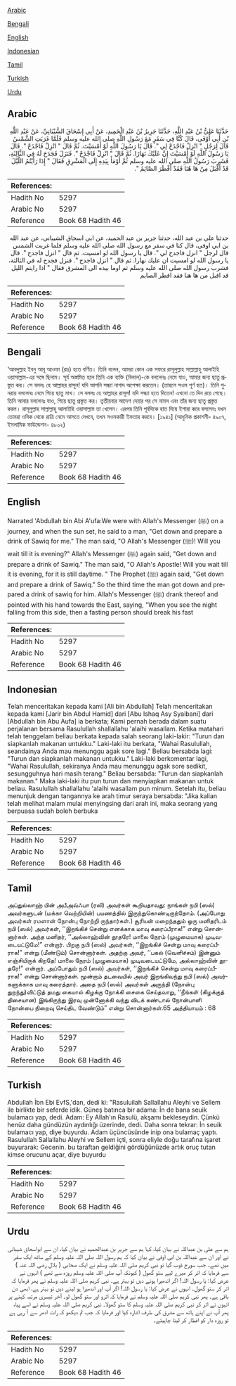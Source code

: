 [Arabic](#arabic)

[Bengali](#bengali)

[English](#english)

[Indonesian](#indonesian)

[Tamil](#tamil)

[Turkish](#turkish)

[Urdu](#urdu)

## Arabic


<div dir="rtl" lang="ar" style={{fontSize:'larger',backgroundColor:'#f8f9fa',padding:20}}>
حَدَّثَنَا عَلِيُّ بْنُ عَبْدِ اللَّهِ، حَدَّثَنَا جَرِيرُ بْنُ عَبْدِ الْحَمِيدِ، عَنْ أَبِي إِسْحَاقَ الشَّيْبَانِيِّ، عَنْ عَبْدِ اللَّهِ بْنِ أَبِي أَوْفَى، قَالَ كُنَّا فِي سَفَرٍ مَعَ رَسُولِ اللَّهِ صلى الله عليه وسلم فَلَمَّا غَرَبَتِ الشَّمْسُ قَالَ لِرَجُلٍ ‏"‏ انْزِلْ فَاجْدَحْ لِي ‏"‏‏.‏ قَالَ يَا رَسُولَ اللَّهِ لَوْ أَمْسَيْتَ‏.‏ ثُمَّ قَالَ ‏"‏ انْزِلْ فَاجْدَحْ ‏"‏‏.‏ قَالَ يَا رَسُولَ اللَّهِ لَوْ أَمْسَيْتَ إِنَّ عَلَيْكَ نَهَارًا‏.‏ ثُمَّ قَالَ ‏"‏ انْزِلْ فَاجْدَحْ ‏"‏‏.‏ فَنَزَلَ فَجَدَحَ لَهُ فِي الثَّالِثَةِ، فَشَرِبَ رَسُولُ اللَّهِ صلى الله عليه وسلم ثُمَّ أَوْمَأَ بِيَدِهِ إِلَى الْمَشْرِقِ فَقَالَ ‏"‏ إِذَا رَأَيْتُمُ اللَّيْلَ قَدْ أَقْبَلَ مِنْ هَا هُنَا فَقَدْ أَفْطَرَ الصَّائِمُ ‏"‏‏.‏
</div>
<div style={{backgroundColor:'#f8f9fa',padding:20, marginBottom: 10}}><table> <thead> <tr> <th>References:</th> <th></th> </tr> </thead> <tbody><tr><td>Hadith No</td><td>5297</td></tr><tr><td>Arabic No</td><td>5297</td></tr><tr><td>Reference</td><td>Book 68 Hadith 46</td></tr></tbody></table></div>


<div dir="rtl" lang="ar" style={{fontSize:'larger',backgroundColor:'#f8f9fa',padding:20}}>
حدثنا علي بن عبد الله، حدثنا جرير بن عبد الحميد، عن ابي اسحاق الشيباني، عن عبد الله بن ابي اوفى، قال كنا في سفر مع رسول الله صلى الله عليه وسلم فلما غربت الشمس قال لرجل " انزل فاجدح لي ". قال يا رسول الله لو امسيت. ثم قال " انزل فاجدح ". قال يا رسول الله لو امسيت ان عليك نهارا. ثم قال " انزل فاجدح ". فنزل فجدح له في الثالثة، فشرب رسول الله صلى الله عليه وسلم ثم اوما بيده الى المشرق فقال " اذا رايتم الليل قد اقبل من ها هنا فقد افطر الصايم
</div>
<div style={{backgroundColor:'#f8f9fa',padding:20, marginBottom: 10}}><table> <thead> <tr> <th>References:</th> <th></th> </tr> </thead> <tbody><tr><td>Hadith No</td><td>5297</td></tr><tr><td>Arabic No</td><td>5297</td></tr><tr><td>Reference</td><td>Book 68 Hadith 46</td></tr></tbody></table></div>

## Bengali


<div dir="ltr" lang="bn" style={{fontSize:'larger',backgroundColor:'#f8f9fa',padding:20}}>
‘আবদুল্লাহ ইবনু আবূ আওফা (রাঃ) হতে বর্ণিত। তিনি বলেন, আমরা কোন এক সফরে রাসূলুল্লাহ সাল্লাল্লাহু আলাইহি ওয়াসাল্লাম-এর সঙ্গে ছিলাম। সূর্য অস্তমিত হলে তিনি এক ব্যক্তি (বিলাল)-কে বললেনঃ নেমে যাও, আমার জন্য ছাতু প্রস্তুত কর। সে বললঃ হে আল্লাহর রাসূল! যদি আপনি সন্ধ্যা নাগাদ অপেক্ষা করতেন। (তাহলে সওম পূর্ণ হত)। তিনি পুনরায় বললেনঃ নেমে গিয়ে ছাতু মাখ। সে বললঃ হে আল্লাহর রাসূল! যদি সন্ধ্যা হতে দিতেন! এখনো তে দিন রয়ে গেছে। তিনি আবার বললেনঃ যাও, গিয়ে ছাতু প্রস্তুত কর। তৃতীয়বার আদেশ দেয়ার পর সে নামল এবং তাঁর জন্য ছাতু প্রস্তুত করল। রাসূলুল্লাহ সাল্লাল্লাহু আলাইহি ওয়াসাল্লাম তা খেলেন। এরপর তিনি পূর্বদিকে হাত দিয়ে ইশারা করে বললেনঃ যখন তোমরা ওদিক থেকে রাত্রি নেমে আসতে দেখবে, তখন সওমকারী ইফতার করবে। [১৯৪১] (আধুনিক প্রকাশনী- ৪৯০৭, ইসলামিক ফাউন্ডেশন- ৪৮০২)
</div>
<div style={{backgroundColor:'#f8f9fa',padding:20, marginBottom: 10}}><table> <thead> <tr> <th>References:</th> <th></th> </tr> </thead> <tbody><tr><td>Hadith No</td><td>5297</td></tr><tr><td>Arabic No</td><td>5297</td></tr><tr><td>Reference</td><td>Book 68 Hadith 46</td></tr></tbody></table></div>

## English


<div dir="ltr" lang="en" style={{fontSize:'larger',backgroundColor:'#f8f9fa',padding:20}}>
Narrated 'Abdullah bin Abi A'ufa:We were with Allah's Messenger (ﷺ) on a journey, and when the sun set, he said to a man, "Get down and prepare a drink of Sawiq for me." The man said, "O Allah's Messenger (ﷺ)! Will you wait till it is evening?" Allah's Messenger (ﷺ) again said, "Get down and prepare a drink of Sawiq." The man said, "O Allah's Apostle! Will you wait till it is evening, for it is still daytime. " The Prophet (ﷺ) again said, "Get down and prepare a drink of Sawiq." So the third time the man got down and prepared a drink of sawiq for him. Allah's Messenger (ﷺ) drank thereof and pointed with his hand towards the East, saying, "When you see the night falling from this side, then a fasting person should break his fast
</div>
<div style={{backgroundColor:'#f8f9fa',padding:20, marginBottom: 10}}><table> <thead> <tr> <th>References:</th> <th></th> </tr> </thead> <tbody><tr><td>Hadith No</td><td>5297</td></tr><tr><td>Arabic No</td><td>5297</td></tr><tr><td>Reference</td><td>Book 68 Hadith 46</td></tr></tbody></table></div>

## Indonesian


<div dir="ltr" lang="id" style={{fontSize:'larger',backgroundColor:'#f8f9fa',padding:20}}>
Telah menceritakan kepada kami [Ali bin Abdullah] Telah menceritakan kepada kami [Jarir bin Abdul Hamid] dari [Abu Ishaq Asy Syaibani] dari [Abdullah bin Abu Aufa] ia berkata; Kami pernah berada dalam suatu perjalanan bersama Rasulullah shallallahu 'alaihi wasallam. Ketika matahari telah tenggelam beliau berkata kepada salah seorang laki-lakir: "Turun dan siapkanlah makanan untukku." Laki-laki itu berkata, "Wahai Rasulullah, seandainya Anda mau menunggu agak sore lagi." Beliau bersabda lagi: "Turun dan siapkanlah makanan untukku." Laki-laki berkomentar lagi, "Wahai Rasulullah, sekiranya Anda mau menunggu agak sore sedikit, sesungguhnya hari masih terang." Beliau bersabda: "Turun dan siapkanlah makanan." Maka laki-laki itu pun turun dan menyiapkan makanan untuk beliau. Rasulullah shallallahu 'alaihi wasallam pun minum. Setelah itu, beliau menunjuk dengan tangannya ke arah timur seraya bersabda: "Jika kalian telah melihat malam mulai menyingsing dari arah ini, maka seorang yang berpuasa sudah boleh berbuka
</div>
<div style={{backgroundColor:'#f8f9fa',padding:20, marginBottom: 10}}><table> <thead> <tr> <th>References:</th> <th></th> </tr> </thead> <tbody><tr><td>Hadith No</td><td>5297</td></tr><tr><td>Arabic No</td><td>5297</td></tr><tr><td>Reference</td><td>Book 68 Hadith 46</td></tr></tbody></table></div>

## Tamil


<div dir="ltr" lang="ta" style={{fontSize:'larger',backgroundColor:'#f8f9fa',padding:20}}>
அப்துல்லாஹ் பின் அபீஅவ்ஃபா (ரலி) அவர்கள் கூறியதாவது: நாங்கள் நபி (ஸல்) அவர்களுடன் (மக்கா வெற்றியின்) பயணத்தில் இருந்துகொண்டிருந்தோம். (அப்போது அவர்கள் ரமளான் நோன்பு நோற்றி ருந்தார்கள்.) சூரியன் மறைந்ததும் ஒரு மனிதரிடம் நபி (ஸல்) அவர்கள், ‘‘இறங்கிச் சென்று எனக்காக மாவு கரைப்பீராக!” என்று சொன்னார்கள். அந்த மனிதர், ‘‘அல்லாஹ்வின் தூதரே! மாலை நேரம் (முழுமையாக) முடிவடையட்டுமே!” என்றார். பிறகு நபி (ஸல்) அவர்கள், ‘‘இறங்கிச் சென்று மாவு கரைப்பீராக!” என்று (மீண்டும்) சொன்னார்கள். அதற்கு அவர், ‘‘பகல் (வெளிச்சம்) இன்னும் எஞ்சியிருக் கிறதே! மாலை நேரம் (முழுமையாக) முடிவடையட்டுமே, அல்லாஹ்வின் தூதரே!” என்றார். அப்போதும் நபி (ஸல்) அவர்கள், ‘‘இறங்கிச் சென்று மாவு கரைப்பீராக!” என்று சொன்னார்கள். மூன்றாம் தடவையில் அவர் இறங்கிவந்து நபி (ஸல்) அவர்களுக்காக மாவு கரைத்தார். அதை நபி (ஸல்) அவர்கள் அருந்தி (நோன்பு துறந்து)விட்டுத் தமது கையால் கிழக்கு நோக்கி சைகை செய்தவாறு, ‘‘நீங்கள் (கிழக்குத் திசையான) இங்கிருந்து இரவு முன்னோக்கி வந்து விடக் கண்டால் நோன்பாளி நோன்பை நிறைவு செய்திட வேண்டும்” என்று சொன்னார்கள்.65 அத்தியாயம் : 68
</div>
<div style={{backgroundColor:'#f8f9fa',padding:20, marginBottom: 10}}><table> <thead> <tr> <th>References:</th> <th></th> </tr> </thead> <tbody><tr><td>Hadith No</td><td>5297</td></tr><tr><td>Arabic No</td><td>5297</td></tr><tr><td>Reference</td><td>Book 68 Hadith 46</td></tr></tbody></table></div>

## Turkish


<div dir="ltr" lang="tr" style={{fontSize:'larger',backgroundColor:'#f8f9fa',padding:20}}>
Abdullah İbn Ebi EvfS,'dan, dedi ki: "Rasuluilah Sallallahu Aleyhi ve Sellem ile birlikte bir seferde idik. Güneş batınca bir adama: İn de bana seuik bulamacı yap, dedi. Adam: Ey Allah'ın Rasulü, akşamı bekleseydin. Çünkü henüz daha gündüzün aydınlığı üzerinde, dedi. Daha sonra tekrar: İn seuik bulamacı yap, diye buyurdu. Adam üçüncüsünde inip ona bulamaç yaptı. Rasulullah Sallallahu Aleyhi ve Sellem içti, sonra eliyle doğu tarafına işaret buyurarak: Gecenin. bu taraftan geldiğini gördüğünüzde artık oruç tutan kimse orucunu açar, diye buyurdu
</div>
<div style={{backgroundColor:'#f8f9fa',padding:20, marginBottom: 10}}><table> <thead> <tr> <th>References:</th> <th></th> </tr> </thead> <tbody><tr><td>Hadith No</td><td>5297</td></tr><tr><td>Arabic No</td><td>5297</td></tr><tr><td>Reference</td><td>Book 68 Hadith 46</td></tr></tbody></table></div>

## Urdu


<div dir="rtl" lang="ur" style={{fontSize:'larger',backgroundColor:'#f8f9fa',padding:20}}>
ہم سے علی بن عبداللہ نے بیان کیا، کہا ہم سے جریر بن عبدالحمید نے بیان کیا، ان سے ابواسحاق شیبانی نے اور ان سے عبداللہ بن ابی اوفی نے بیان کیا کہ ہم رسول اللہ صلی اللہ علیہ وسلم کے ساتھ ایک سفر میں تھے۔ جب سورج ڈوب گیا تو نبی کریم صلی اللہ علیہ وسلم نے ایک صحابی ( بلال رضی اللہ عنہ ) سے فرمایا کہ اتر کر میرے لیے ستو گھول ( کیونکہ آپ صلی اللہ علیہ وسلم روزہ سے تھے ) انہوں نے عرض کیا: یا رسول اللہ! اگر اندھیرا ہونے دیں تو بہتر ہے۔ نبی کریم صلی اللہ علیہ وسلم نے پھر فرمایا کہ اتر کر ستو گھول۔ انہوں نے عرض کیا: یا رسول اللہ! اگر آپ اور اندھیرا ہو لینے دیں تو بہتر ہے، ابھی دن باقی ہے۔ پھر نبی کریم صلی اللہ علیہ وسلم نے فرمایا کہ اترو اور ستو گھول لو۔ آخر تیسری مرتبہ کہنے پر انہوں نے اتر کر نبی کریم صلی اللہ علیہ وسلم کا ستو گھولا۔ نبی کریم صلی اللہ علیہ وسلم نے اسے پیا، پھر آپ نے اپنے ہاتھ سے مشرق کی طرف اشارہ کیا اور فرمایا کہ جب تم دیکھو کہ رات ادھر سے آ رہی ہے تو روزہ دار کو افطار کر لینا چاہیئے۔
</div>
<div style={{backgroundColor:'#f8f9fa',padding:20, marginBottom: 10}}><table> <thead> <tr> <th>References:</th> <th></th> </tr> </thead> <tbody><tr><td>Hadith No</td><td>5297</td></tr><tr><td>Arabic No</td><td>5297</td></tr><tr><td>Reference</td><td>Book 68 Hadith 46</td></tr></tbody></table></div>